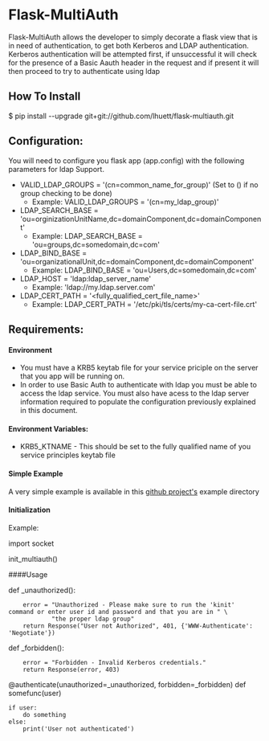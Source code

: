 # Flask-MultiAuth
Flask-MultiAuth allows the developer to simply decorate a flask view that is in need of authentication, to get both
Kerberos and LDAP authentication.
Kerberos authentication will be attempted first, if unsuccessful it will check for the presence 
of a Basic Aauth header in the request and if present it will then proceed to try to authenticate
using ldap 

## How To Install

$ pip install --upgrade git+git://github.com/lhuett/flask-multiauth.git

## Configuration:
You will need to configure you flask app (app.config) with the following parameters for ldap Support.

- VALID_LDAP_GROUPS = '(cn=common_name_for_group)'     (Set to () if no group checking to be done)
    - Example: VALID_LDAP_GROUPS = '(cn=my_ldap_group)'
- LDAP_SEARCH_BASE = 'ou=orginizationUnitName,dc=domainComponent,dc=domainComponent'
    - Example: LDAP_SEARCH_BASE = 'ou=groups,dc=somedomain,dc=com'
- LDAP_BIND_BASE = 'ou=organizationalUnit,dc=domainComponent,dc=domainComponent'
    - Example: LDAP_BIND_BASE = 'ou=Users,dc=somedomain,dc=com'
- LDAP_HOST = 'ldap:ldap_server_name'
    - Example: 'ldap://my.ldap.server.com'
- LDAP_CERT_PATH = '<fully_qualified_cert_file_name>'
    - Example: LDAP_CERT_PATH = '/etc/pki/tls/certs/my-ca-cert-file.crt'
    
## Requirements:

#### Environment
- You must have a KRB5 keytab file for your service priciple on the server that you app will be 
running on.
- In order to use Basic Auth to authenticate with ldap you must be able to access the ldap 
service. You must also have acess to the ldap server information required to populate the 
configuration previously explained in this document. 

#### Environment Variables:
- KRB5_KTNAME - This should be set to the fully qualified name of you service principles keytab file

#### Simple Example
A very simple example is available in this [github project's](https://github.com/lhuett/flask-multiauth)
example directory 

#### Initialization

Example:

   import socket 
   
   init_multiauth(<flask app name>)


####Usage

def _unauthorized():

        error = "Unauthorized - Please make sure to run the 'kinit' command or enter user id and password and that you are in " \
                "the proper ldap group"
        return Response("User not Authorized", 401, {'WWW-Authenticate': 'Negotiate'})


def _forbidden():

        error = "Forbidden - Invalid Kerberos credentials."
        return Response(error, 403)


@authenticate(unauthorized=_unauthorized, forbidden=_forbidden)
def somefunc(user)
    
    if user:
        do something
    else:
        print('User not authenticated')






